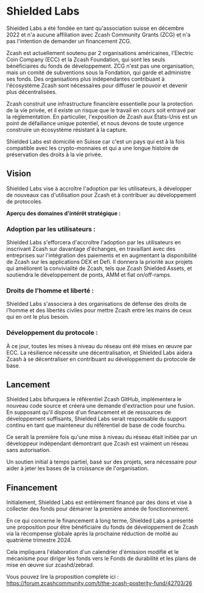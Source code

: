 # Shielded Labs

Shielded Labs a été fondée en tant qu'association suisse en décembre 2022 et n'a aucune affiliation avec Zcash Community Grants (ZCG) et n'a pas l'intention de demander un financement ZCG.

Zcash est actuellement soutenu par 2 organisations américaines, l'Electric Coin Company (ECC) et la Zcash Foundation, qui sont les seuls bénéficiaires du fonds de développement. ZCG n'est pas une organisation, mais un comité de subventions sous la Fondation, qui garde et administre ses fonds. Des organisations plus indépendantes contribuant à l'écosystème Zcash sont nécessaires pour diffuser le pouvoir et devenir plus décentralisées.

Zcash construit une infrastructure financière essentielle pour la protection de la vie privée, et il existe un risque que le travail en cours soit entravé par la réglementation. En particulier, l'exposition de Zcash aux États-Unis est un point de défaillance unique potentiel, et nous devons de toute urgence construire un écosystème résistant à la capture.

Shielded Labs est domicilié en Suisse car c'est un pays qui est à la fois compatible avec les crypto-monnaies et qui a une longue histoire de préservation des droits à la vie privée.

## Vision

Shielded Labs vise à accroître l'adoption par les utilisateurs, à développer de nouveaux cas d'utilisation pour Zcash et à contribuer au développement de protocoles.

**Aperçu des domaines d'intérêt stratégique :**

### Adoption par les utilisateurs :

Shielded Labs s'efforcera d'accroître l'adoption par les utilisateurs en inscrivant Zcash sur davantage d'échanges, en travaillant avec des entreprises sur l'intégration des paiements et en augmentant la disponibilité de Zcash sur les applications DEX et Defi. Il donnera la priorité aux projets qui améliorent la convivialité de Zcash, tels que Zcash Shielded Assets, et soutiendra le développement de ponts, AMM et fiat on/off-ramps.

### Droits de l'homme et liberté :

Shielded Labs s'associera à des organisations de défense des droits de l'homme et des libertés civiles pour mettre Zcash entre les mains de ceux qui en ont le plus besoin.

### Développement du protocole :

À ce jour, toutes les mises à niveau du réseau ont été mises en œuvre par ECC. La résilience nécessite une décentralisation, et Shielded Labs aidera Zcash à se décentraliser en contribuant au développement du protocole de base.

## Lancement

Shielded Labs bifurquera le référentiel Zcash GitHub, implémentera le nouveau code source et créera une demande d'extraction pour une fusion. En supposant qu'il dispose d'un financement et de ressources de développement suffisants, Shielded Labs serait responsable du support continu en tant que mainteneur du référentiel de base de code fourchu.

Ce serait la première fois qu'une mise à niveau du réseau était initiée par un développeur indépendant démontrant que Zcash est vraiment un réseau sans autorisation.

Un soutien initial à temps partiel, basé sur des projets, sera nécessaire pour aider à jeter les bases de la croissance de l'organisation.

## Financement

Initialement, Shielded Labs est entièrement financé par des dons et vise à collecter des fonds pour démarrer la première année de fonctionnement.

En ce qui concerne le financement à long terme, Shielded Labs a présenté une proposition pour être bénéficiaire du fonds de développement de Zcash via la récompense globale après la prochaine réduction de moitié au quatrième trimestre 2024.

Cela impliquera l'élaboration d'un calendrier d'émission modifié et le mécanisme pour diriger les fonds vers le Fonds de durabilité et les plans de mise en œuvre sur zcashd/zebrad.

Vous pouvez lire la proposition complète ici :
https://forum.zcashcommunity.com/t/the-zcash-posterity-fund/42703/26

